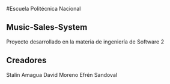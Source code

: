 #Escuela Politécnica Nacional
## Music-Sales-System
Proyecto desarrollado en la materia de ingeniería de Software 2
## Creadores
Stalin Amagua
David Moreno
Efrén Sandoval
